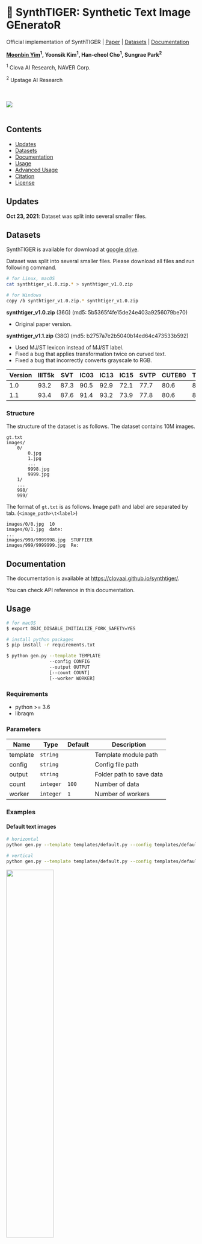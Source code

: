 # 🐯 SynthTIGER: Synthetic Text Image GEneratoR

Official implementation of SynthTIGER | [Paper](https://arxiv.org/abs/2107.09313) | [Datasets](#datasets) | [Documentation](https://clovaai.github.io/synthtiger/)

**[Moonbin Yim](https://github.com/moonbings)<sup>1</sup>, Yoonsik Kim<sup>1</sup>, Han-cheol Cho<sup>1</sup>, Sungrae Park<sup>2</sup>**

<sup>1</sup> Clova AI Research, NAVER Corp.

<sup>2</sup> Upstage AI Research

<br/>
<br/>

<img src="imgs/samples.png"/>

<br/>
<br/>

## Contents

- [Updates](#updates)
- [Datasets](#datasets)
- [Documentation](#documentation)
- [Usage](#usage)
- [Advanced Usage](#advanced-usage)
- [Citation](#citation)
- [License](#license)

## Updates

**Oct 23, 2021**: Dataset was split into several smaller files.

## Datasets

SynthTIGER is available for download at [google drive](https://drive.google.com/drive/folders/1faHxo6gVeUmmFKJf8dxFZf_yRjamUL96?usp=sharing).

Dataset was split into several smaller files. Please download all files and run following command.

```bash
# for Linux, macOS
cat synthtiger_v1.0.zip.* > synthtiger_v1.0.zip

# for Windows
copy /b synthtiger_v1.0.zip.* synthtiger_v1.0.zip
```

**synthtiger_v1.0.zip** (36G) (md5: 5b5365f4fe15de24e403a9256079be70)

- Original paper version.

**synthtiger_v1.1.zip** (38G) (md5: b2757a7e2b5040b14ed64c473533b592)

- Used MJ/ST lexicon instead of MJ/ST label.
- Fixed a bug that applies transformation twice on curved text.
- Fixed a bug that incorrectly converts grayscale to RGB.

| Version | IIIT5k | SVT | IC03 | IC13 | IC15 | SVTP | CUTE80 | Total |
| ------- | ------ | --- | ---- | ---- | ---- | ---- | ------ | ----- |
| 1.0 | 93.2 | 87.3 | 90.5 | 92.9 | 72.1 | 77.7 | 80.6 | 85.9 |
| 1.1 | 93.4 | 87.6 | 91.4 | 93.2 | 73.9 | 77.8 | 80.6 | 86.6 |

### Structure

The structure of the dataset is as follows. The dataset contains 10M images.

```
gt.txt
images/
    0/
        0.jpg
        1.jpg
        ...
        9998.jpg
        9999.jpg
    1/
    ...
    998/
    999/
```

The format of `gt.txt` is as follows. Image path and label are separated by tab. (`<image_path>\t<label>`)

```
images/0/0.jpg	10
images/0/1.jpg	date:
...
images/999/9999998.jpg	STUFFIER
images/999/9999999.jpg	Re:
```

## Documentation

The documentation is available at <https://clovaai.github.io/synthtiger/>.

You can check API reference in this documentation.

## Usage

```bash
# for macOS
$ export OBJC_DISABLE_INITIALIZE_FORK_SAFETY=YES

# install python packages
$ pip install -r requirements.txt

$ python gen.py --template TEMPLATE
                --config CONFIG
                --output OUTPUT
                [--count COUNT]
                [--worker WORKER]
```

### Requirements

- python >= 3.6
- libraqm

### Parameters

| Name | Type | Default | Description |
| ---- | ---- | ------- | ----------- |
| template | ```string``` | | Template module path |
| config | ```string``` | | Config file path |
| output | ```string``` | | Folder path to save data |
| count | ```integer``` | ```100``` | Number of data |
| worker | ```integer``` | ```1``` | Number of workers |

### Examples

#### Default text images

```bash
# horizontal
python gen.py --template templates/default.py --config templates/default_horizontal.yaml --output results --worker 4

# vertical
python gen.py --template templates/default.py --config templates/default_vertical.yaml --output results --worker 4
```

<img src="imgs/default.png" width="50%"/>

#### Multiline text images

```bash
python gen.py --template templates/multiline.py --config templates/multiline.yaml --output results --worker 4
```

<img src="imgs/multiline.png" width="75%"/>

## Advanced Usage

### Non-Latin language data generation

<img src="imgs/non-latin.png" width="40%"/>

1. Prepare corpus and fonts

   corpus - txt file, line by line ([example](resources/corpus/mjsynth.txt))

   font - ttf/otf file ([example](resources/font))

2. Extract renderable charsets

   ```bash
   python tools/extract_font_charset.py --input fonts --worker 4
   ```

   This script extracts renderable charsets for all font files. ([example](resources/font/Ubuntu-Regular.txt))

   Text files are generated in the input path with the same names as the fonts.

3. Edit corpus path and font path in config file

4. Run gen.py

### Colormap customization

1. Prepare images

   image - jpg/jpeg/png/bmp file

2. Create colormaps

   ```bash
   python tools/create_colormap.py --input images --output colormap.txt --worker 4
   ```

   This script creates colormaps for all image files. ([example](resources/colormap/iiit5k_gray.txt))

3. Edit colormap path in config file

4. Run gen.py

## Citation

```
@inproceedings{yim2021synthtiger,
  title={SynthTIGER: Synthetic Text Image GEneratoR Towards Better Text Recognition Models},
  author={Yim, Moonbin and Kim, Yoonsik and Cho, Han-Cheol and Park, Sungrae},
  booktitle={International Conference on Document Analysis and Recognition},
  pages={109--124},
  year={2021},
  organization={Springer}
}
```

## License

```
SynthTIGER
Copyright (c) 2021-present NAVER Corp.

Permission is hereby granted, free of charge, to any person obtaining a copy
of this software and associated documentation files (the "Software"), to deal
in the Software without restriction, including without limitation the rights
to use, copy, modify, merge, publish, distribute, sublicense, and/or sell
copies of the Software, and to permit persons to whom the Software is
furnished to do so, subject to the following conditions:

The above copyright notice and this permission notice shall be included in
all copies or substantial portions of the Software.

THE SOFTWARE IS PROVIDED "AS IS", WITHOUT WARRANTY OF ANY KIND, EXPRESS OR
IMPLIED, INCLUDING BUT NOT LIMITED TO THE WARRANTIES OF MERCHANTABILITY,
FITNESS FOR A PARTICULAR PURPOSE AND NONINFRINGEMENT.  IN NO EVENT SHALL THE
AUTHORS OR COPYRIGHT HOLDERS BE LIABLE FOR ANY CLAIM, DAMAGES OR OTHER
LIABILITY, WHETHER IN AN ACTION OF CONTRACT, TORT OR OTHERWISE, ARISING FROM,
OUT OF OR IN CONNECTION WITH THE SOFTWARE OR THE USE OR OTHER DEALINGS IN
THE SOFTWARE.
```

The following directories and their subdirectories are licensed the same as their origins. Please refer to [NOTICE](NOTICE)
```
docs/
resources/font/
```
